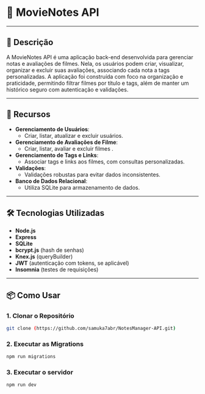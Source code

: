 # 🎥 MovieNotes API

---

## 📄 Descrição
A MovieNotes API é uma aplicação back-end desenvolvida para gerenciar notas e avaliações de filmes. Nela, os usuários podem criar, visualizar, organizar e excluir suas avaliações, associando cada nota a tags personalizadas. A aplicação foi construída com foco na organização e praticidade, permitindo filtrar filmes por título e tags, além de manter um histórico seguro com autenticação e validações.

---

## 🚀 Recursos
- **Gerenciamento de Usuários**:
  - Criar, listar, atualizar e excluir usuários.
- **Gerenciamento de Avaliações de Filme**:
  - Criar, listar, avaliar e excluir filmes .
- **Gerenciamento de Tags e Links**:
  - Associar tags e links aos filmes, com consultas personalizadas.
- **Validações**:
  - Validações robustas para evitar dados inconsistentes.
- **Banco de Dados Relacional**:
  - Utiliza SQLite para armazenamento de dados.

---

## 🛠️ Tecnologias Utilizadas
- **Node.js**
- **Express**
- **SQLite**
- **bcrypt.js** (hash de senhas)
- **Knex.js** (queryBuilder)
- **JWT** (autenticação com tokens, se aplicável)
- **Insomnia** (testes de requisições)

---

## 📦 Como Usar

### 1. Clonar o Repositório
```bash
git clone (https://github.com/samuka7abr/NotesManager-API.git)
```
### 2. Executar as Migrations
```bash
npm run migrations
```
### 3. Executar o servidor
```bash
npm run dev
```
